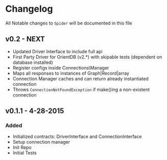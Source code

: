 # Changelog

All Notable changes to `Spider` will be documented in this file

## v0.2 - NEXT
- Updated Driver Interface to include full api
- First Party Driver for OrientDB (v2.*) with skipable tests (dependent on database installed)
- Register configs inside Connections\Manager
- Maps all responses to instances of Graph|Record|array
- Connection Manager caches and can return already instantiated connection
- Throws `ConnectionNotFoundException` if make()ing a non-existent connection

## v0.1.1 - 4-28-2015
### Added
- Initialized contracts: DriverInterface and ConnectionInterface
- Setup connection manager
- Init Repo
- Initial Tests
